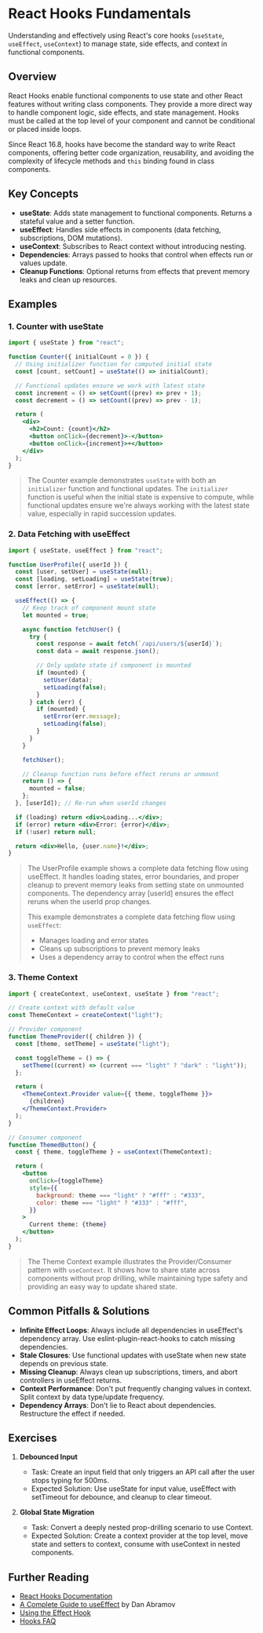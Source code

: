 # React Hooks Fundamentals

Understanding and effectively using React's core hooks (`useState`, `useEffect`, `useContext`) to manage state, side effects, and context in functional components.

## Overview

React Hooks enable functional components to use state and other React features without writing class components. They provide a more direct way to handle component logic, side effects, and state management. Hooks must be called at the top level of your component and cannot be conditional or placed inside loops.

Since React 16.8, hooks have become the standard way to write React components, offering better code organization, reusability, and avoiding the complexity of lifecycle methods and `this` binding found in class components.

## Key Concepts

- **useState**: Adds state management to functional components. Returns a stateful value and a setter function.
- **useEffect**: Handles side effects in components (data fetching, subscriptions, DOM mutations).
- **useContext**: Subscribes to React context without introducing nesting.
- **Dependencies**: Arrays passed to hooks that control when effects run or values update.
- **Cleanup Functions**: Optional returns from effects that prevent memory leaks and clean up resources.

## Examples

### 1. Counter with useState

```jsx
import { useState } from "react";

function Counter({ initialCount = 0 }) {
  // Using initializer function for computed initial state
  const [count, setCount] = useState(() => initialCount);

  // Functional updates ensure we work with latest state
  const increment = () => setCount((prev) => prev + 1);
  const decrement = () => setCount((prev) => prev - 1);

  return (
    <div>
      <h2>Count: {count}</h2>
      <button onClick={decrement}>-</button>
      <button onClick={increment}>+</button>
    </div>
  );
}
```

> The Counter example demonstrates `useState` with both an `initializer` function and functional updates. The `initializer` function is useful when the initial state is expensive to compute, while functional updates ensure we're always working with the latest state value, especially in rapid succession updates.

### 2. Data Fetching with useEffect

```jsx
import { useState, useEffect } from "react";

function UserProfile({ userId }) {
  const [user, setUser] = useState(null);
  const [loading, setLoading] = useState(true);
  const [error, setError] = useState(null);

  useEffect(() => {
    // Keep track of component mount state
    let mounted = true;

    async function fetchUser() {
      try {
        const response = await fetch(`/api/users/${userId}`);
        const data = await response.json();

        // Only update state if component is mounted
        if (mounted) {
          setUser(data);
          setLoading(false);
        }
      } catch (err) {
        if (mounted) {
          setError(err.message);
          setLoading(false);
        }
      }
    }

    fetchUser();

    // Cleanup function runs before effect reruns or unmount
    return () => {
      mounted = false;
    };
  }, [userId]); // Re-run when userId changes

  if (loading) return <div>Loading...</div>;
  if (error) return <div>Error: {error}</div>;
  if (!user) return null;

  return <div>Hello, {user.name}!</div>;
}
```

> The UserProfile example shows a complete data fetching flow using useEffect. It handles loading states, error boundaries, and proper cleanup to prevent memory leaks from setting state on unmounted components. The dependency array [userId] ensures the effect reruns when the userId prop changes.
>
> This example demonstrates a complete data fetching flow using `useEffect`:
>
> - Manages loading and error states
> - Cleans up subscriptions to prevent memory leaks
> - Uses a dependency array to control when the effect runs

### 3. Theme Context

```jsx
import { createContext, useContext, useState } from "react";

// Create context with default value
const ThemeContext = createContext("light");

// Provider component
function ThemeProvider({ children }) {
  const [theme, setTheme] = useState("light");

  const toggleTheme = () => {
    setTheme((current) => (current === "light" ? "dark" : "light"));
  };

  return (
    <ThemeContext.Provider value={{ theme, toggleTheme }}>
      {children}
    </ThemeContext.Provider>
  );
}

// Consumer component
function ThemedButton() {
  const { theme, toggleTheme } = useContext(ThemeContext);

  return (
    <button
      onClick={toggleTheme}
      style={{
        background: theme === "light" ? "#fff" : "#333",
        color: theme === "light" ? "#333" : "#fff",
      }}
    >
      Current theme: {theme}
    </button>
  );
}
```

> The Theme Context example illustrates the Provider/Consumer pattern with `useContext`. It shows how to share state across components without prop drilling, while maintaining type safety and providing an easy way to update shared state.

## Common Pitfalls & Solutions

- **Infinite Effect Loops**: Always include all dependencies in useEffect's dependency array. Use eslint-plugin-react-hooks to catch missing dependencies.
- **Stale Closures**: Use functional updates with useState when new state depends on previous state.
- **Missing Cleanup**: Always clean up subscriptions, timers, and abort controllers in useEffect returns.
- **Context Performance**: Don't put frequently changing values in context. Split context by data type/update frequency.
- **Dependency Arrays**: Don't lie to React about dependencies. Restructure the effect if needed.

## Exercises

1. **Debounced Input**

   - Task: Create an input field that only triggers an API call after the user stops typing for 500ms.
   - Expected Solution: Use useState for input value, useEffect with setTimeout for debounce, and cleanup to clear timeout.

2. **Global State Migration**
   - Task: Convert a deeply nested prop-drilling scenario to use Context.
   - Expected Solution: Create a context provider at the top level, move state and setters to context, consume with useContext in nested components.

## Further Reading

- [React Hooks Documentation](https://reactjs.org/docs/hooks-intro.html)
- [A Complete Guide to useEffect](https://overreacted.io/a-complete-guide-to-useeffect/) by Dan Abramov
- [Using the Effect Hook](https://beta.reactjs.org/learn/synchronizing-with-effects)
- [Hooks FAQ](https://reactjs.org/docs/hooks-faq.html)
